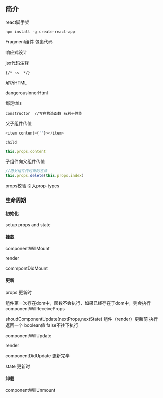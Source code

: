 ## 简介

react脚手架
```
npm install -g create-react-app
```

Fragment组件 包裹代码

响应式设计

jsx代码注释  

```
{/* ss  */}
```

解析HTML

dangerousInnerHtml


绑定this

```
constructor  //写在构造函数 有利于性能
```
父子组件传值  
```js
<item content={''}></item>

child

this.props.content
```
子组件向父组件传值
```js
//用父组件传过来的方法
this.props.delete(this.props.index)

```
props校验  引入prop-types

### 生命周期

#### 初始化  

setup props and state

#### 挂载  

componentWillMount  

render  

commpontDidMount

#### 更新  

props 更新时

组件第一次存在dom中，函数不会执行，如果已经存在于dom中，则会执行
componentWillReceiveProps 

shoudComponentUpdate(nextProps,nextState)   组件（render）更新前 执行 返回一个  boolean值 false不往下执行    

componentWillUpdate  

render  

componentDidUpdate 更新完毕  

state 更新时

#### 卸载  

componentWillUnmount
